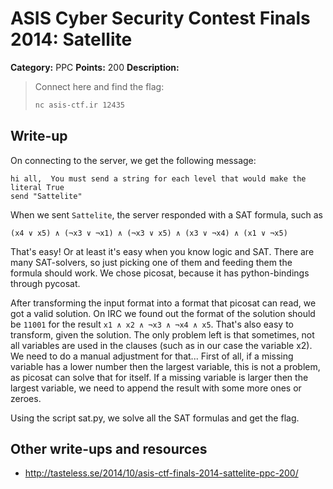# ASIS Cyber Security Contest Finals 2014: Satellite

**Category:** PPC
**Points:** 200
**Description:**

> Connect here and find the flag:
>
> ```bash
> nc asis-ctf.ir 12435
> ```

## Write-up

On connecting to the server, we get the following message:

```
hi all,  You must send a string for each level that would make the literal True 
send "Sattelite"
```

When we sent `Sattelite`, the server responded with a SAT formula, such as 

```
(x4 ∨ x5) ∧ (¬x3 ∨ ¬x1) ∧ (¬x3 ∨ x5) ∧ (x3 ∨ ¬x4) ∧ (x1 ∨ ¬x5)
```
 
That's easy! Or at least it's easy when you know logic and SAT. There are many SAT-solvers, so just picking one of them and feeding them the formula should work. We chose picosat, because it has python-bindings through pycosat.

After transforming the input format into a format that picosat can read, we got a valid solution. On IRC we found out the format of the solution should be `11001` for the result `x1 ∧ x2 ∧ ¬x3 ∧ ¬x4 ∧ x5`. That's also easy to transform, given the solution. The only problem left is that sometimes, not all variables are used in the clauses (such as in our case the variable x2). We need to do a manual adjustment for that... First of all, if a missing variable has a lower number then the largest variable, this is not a problem, as picosat can solve that for itself. If a missing variable is larger then the largest variable, we need to append the result with some more ones or zeroes.

Using the script sat.py, we solve all the SAT formulas and get the flag.

## Other write-ups and resources

* <http://tasteless.se/2014/10/asis-ctf-finals-2014-sattelite-ppc-200/>

